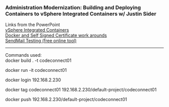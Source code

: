 ### **Administration Modernization: Building and Deploying Containers to vSphere Integrated Containers w/ Justin Sider**

<div class="session-wrapper">
Links from the PowerPoint
<br>
<a title="vSphere Integrated Containers" href="https://vmware.github.io/vic-product/assets/files/html/1.5/" target="_blank" rel="nofollow">vSphere Integrated Containers</a>
<br> 
<a title="Docker and Self Signed Certificate work arounds" href="https://docs.docker.com/registry/insecure/#use-self-signed-certificates" target="_blank" rel="nofollow">Docker and Self Signed Certificate work arounds</a>
<br> 
<a title="SendMail Testing (free online tool)" href="https://blog.mailtrap.io/powershell-send-email/" target="_blank" rel="nofollow">SendMail Testing (free online tool)</a>
<br> 

<hr/>

<p>
Commands used:
<br>
docker build . -t codeconnect01

docker run -it codeconnect01

docker login 192.168.2.230

docker tag codeconnect01 192.168.2.230/default-project/codeconnect01

docker push 192.168.2.230/default-project/codeconnect01
